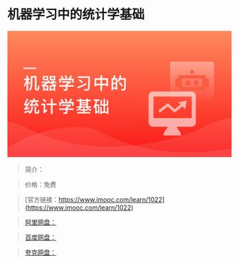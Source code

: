 # 机器学习中的统计学基础

![img](../../assets/5fe4430500014d9705400304.jpg)

> 简介：

> 价格：免费

> [官方链接：https://www.imooc.com/learn/1022](https://www.imooc.com/learn/1022)

> [阿里网盘：]()

> [百度网盘：]()

> [夸克网盘：]()
